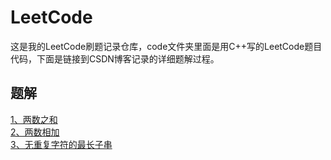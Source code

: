 # LeetCode
这是我的LeetCode刷题记录仓库，code文件夹里面是用C++写的LeetCode题目代码，下面是链接到CSDN博客记录的详细题解过程。
## 题解
[1、两数之和](https://blog.csdn.net/Revendell/article/details/103226344)<br>
[2、两数相加](https://blog.csdn.net/Revendell/article/details/103230049)<br>
[3、无重复字符的最长子串](https://blog.csdn.net/Revendell/article/details/103244573)<br>
